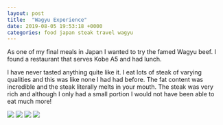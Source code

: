 ```yaml
---
layout: post
title:  "Wagyu Experience"
date: 2019-08-05 19:53:18 +0000
categories: food japan steak travel wagyu
---
```


As one of my final meals in Japan I wanted to try the famed Wagyu beef. I found a restaurant that serves Kobe A5 and had lunch.

I have never tasted anything quite like it. I eat lots of steak of varying qualities and this was like none I had had before. The fat content was incredible and the steak literally melts in your mouth. The steak was very rich and although I only had a small portion I would not have been able to eat much more!

<img src="https://sa220030efa07d.blob.core.windows.net/images/2019/08/img_20190805_140826.jpg">

<img src="https://sa220030efa07d.blob.core.windows.net/images/2019/08/img_20190805_141637.jpg">

<img src="https://sa220030efa07d.blob.core.windows.net/images/2019/08/img_20190805_141743.jpg">

<img src="https://sa220030efa07d.blob.core.windows.net/images/2019/08/img_20190805_141932.jpg">
